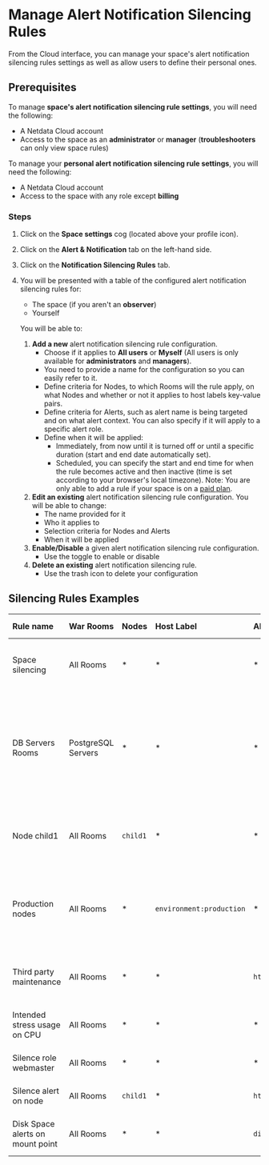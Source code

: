 # Manage Alert Notification Silencing Rules

From the Cloud interface, you can manage your space's alert notification silencing rules settings as well as allow users to define their personal ones.

## Prerequisites

To manage **space's alert notification silencing rule settings**, you will need the following:

- A Netdata Cloud account
- Access to the space as an **administrator** or **manager** (**troubleshooters** can only view space rules)

To manage your **personal alert notification silencing rule settings**, you will need the following:

- A Netdata Cloud account
- Access to the space with any role except **billing**

### Steps

1. Click on the **Space settings** cog (located above your profile icon).
2. Click on the **Alert & Notification** tab on the left-hand side.
3. Click on the **Notification Silencing Rules** tab.
4. You will be presented with a table of the configured alert notification silencing rules for:

   - The space (if you aren't an **observer**)
   - Yourself

   You will be able to:

   1. **Add a new** alert notification silencing rule configuration.
      - Choose if it applies to **All users** or **Myself** (All users is only available for **administrators** and **managers**).
      - You need to provide a name for the configuration so you can easily refer to it.
      - Define criteria for Nodes, to which Rooms will the rule apply, on what Nodes and whether or not it applies to host labels key-value pairs.
      - Define criteria for Alerts, such as alert name is being targeted and on what alert context. You can also specify if it will apply to a specific alert role.
      - Define when it will be applied:
        - Immediately, from now until it is turned off or until a specific duration (start and end date automatically set).
        - Scheduled, you can specify the start and end time for when the rule becomes active and then inactive (time is set according to your browser's local timezone).
      Note: You are only able to add a rule if your space is on a [paid plan](/docs/netdata-cloud/netdata-subscription-plans.md).
   2. **Edit an existing** alert notification silencing rule configuration. You will be able to change:
      - The name provided for it
      - Who it applies to
      - Selection criteria for Nodes and Alerts
      - When it will be applied
   3. **Enable/Disable** a given alert notification silencing rule configuration.
      - Use the toggle to enable or disable
   4. **Delete an existing** alert notification silencing rule.
      - Use the trash icon to delete your configuration

## Silencing Rules Examples

| Rule name                        | War Rooms          | Nodes    | Host Label               | Alert name                                       | Alert context | Alert instance           | Alert role  | Description                                                                                                                                                                                                               |
|:---------------------------------|:-------------------|:---------|:-------------------------|:-------------------------------------------------|:--------------|:-------------------------|:------------|:--------------------------------------------------------------------------------------------------------------------------------------------------------------------------------------------------------------------------|
| Space silencing                  | All Rooms          | *        | *                        | *                                                | *             | *                        | *           | This rule silences the entire space, targets all nodes, and for all users. E.g. infrastructure-wide maintenance window.                                                                                                   |
| DB Servers Rooms                 | PostgreSQL Servers | *        | *                        | *                                                | *             | *                        | *           | This rule silences the nodes in the room named PostgreSQL Servers, for example, it doesn't silence the `All Nodes` room. E.g. My team with membership to this room doesn't want to receive notifications for these nodes. |
| Node child1                      | All Rooms          | `child1` | *                        | *                                                | *             | *                        | *           | This rule silences all alert state transitions for node `child1` in all rooms and for all users. E.g. node could be going under maintenance.                                                                              |
| Production nodes                 | All Rooms          | *        | `environment:production` | *                                                | *             | *                        | *           | This rule silences all alert state transitions for nodes with the host label key-value pair `environment:production`. E.g. Maintenance window on nodes with specific host labels.                                         |
| Third party maintenance          | All Rooms          | *        | *                        | `httpcheck_posthog_netdata_cloud.request_status` | *             | *                        | *           | This rule silences this specific alert since the third-party partner will be undergoing maintenance.                                                                                                                      |
| Intended stress usage on CPU     | All Rooms          | *        | *                        | *                                                | `system.cpu`  | *                        | *           | This rule silences specific alerts across all nodes and their CPU cores.                                                                                                                                                  |
| Silence role webmaster           | All Rooms          | *        | *                        | *                                                | *             | *                        | `webmaster` | This rule silences all alerts configured with the role `webmaster`.                                                                                                                                                       |
| Silence alert on node            | All Rooms          | `child1` | *                        | `httpcheck_posthog_netdata_cloud.request_status` | *             | *                        | *           | This rule silences the specific alert on the `child1` node.                                                                                                                                                               |
| Disk Space alerts on mount point | All Rooms          | *        | *                        | `disk_space_usage`                               | `disk.space`  | `disk_space_opt_baddisk` | *           | This rule silences the specific alert instance on all nodes `/opt/baddisk`.                                                                                                                                               |
